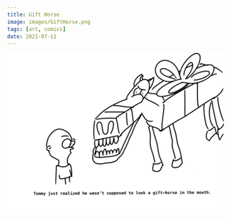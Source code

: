 ```yaml
---
title: Gift Horse
image: images/GiftHorse.png
tags: [art, comics]
date: 2021-07-11
---
```


![Gift Horse](/images/art/GiftHorse.jpg "Gift Horse")
